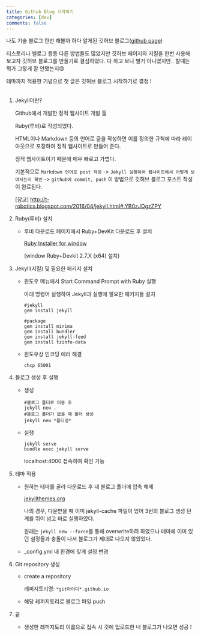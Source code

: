 ```yaml
---
title: Github Blog 시작하기
categories: [dev]
comments: false
---
```

나도 기술 블로그 한번 해볼까 하다 알게된 깃허브 블로그(<a href="https://pages.github.com/">github page</a>) 

티스토리나 벨로그 등등 다른 방법들도 많았지만
깃허브 페이지와 지킬을 한번 사용해 보고자 깃허브 블로그를 만들기로 결심하였다.
다 하고 보니 별거 아니였지만.. 할때는 뭐가 그렇게 잘 안됐는지😢

테마까지 적용한 기념으로 첫 글은 깃허브 블로그 시작하기로 결정 !
<br>
<br>

1. Jekyll이란?
        
    Github에서 개발한 정적 웹사이트 개발 툴

    Ruby(루비)로 작성되었다.

    HTML이나 Markdown 등의 언어로 글을 작성하면 이를 정의한 규칙에 따라 레이아웃으로 포장하여 정적 웹사이트로 만들어 준다.

    정적 웹사이트이기 때문에 매우 빠르고 가볍다.

    기본적으로 `Markdown 언어로 post 작성` -> `Jekyll 실행하여 웹사이트에서 어떻게 보여지는지 확인` -> `github에 commit, push` 이 방법으로 깃허브 블로그 포스트 작성이 완료된다.

   [참고] <a href="http://t-robotics.blogspot.com/2016/04/jekyll.html#.YB0zJOgzZPY">http://t-robotics.blogspot.com/2016/04/jekyll.html#.YB0zJOgzZPY </a>

   
2. Ruby(루비) 설치
   - 루비 다운로드 페이지에서 Ruby+DevKit 다운로드 후 설치
   
      <a href="https://rubyinstaller.org/downloads/">Ruby Installer for window</a>

     (window Ruby+Devkit 2.7.X (x64) 설치)


3. Jekyll(지킬) 및 필요한 패키지 설치
    - 윈도우 메뉴에서 Start Command Prompt with Ruby 실행
    
        아래 명령어 실행하여 Jekyll과 실행에 필요한 패키지들 설치
    
        ```shell
      #jekyll
        gem install jekyll
      
      #package
        gem install minima
        gem install bundler
        gem install jekyll-feed
        gem install tzinfo-data
      ```
   * 윈도우상 인코딩 에러 해결
      ```shell
      chcp 65001
     ```

     
4. 블로그 생성 후 실행
    - 생성
        ```shell
        #블로그 폴더로 이동 후 
        jekyll new .  
        #블로그 폴더가 없을 때 폴더 생성
        jekyll new *폴더명*
      ```

    - 실행
        ```shell
        jekyll serve
        bundle exec jekyll serve
      ```
      localhost:4000 접속하여 확인 가능
    
    
5. 테마 적용
    - 원하는 테마를 골라 다운로드 후 내 블로그 폴더에 압축 해제
      
        <a href="http://jekyllthemes.org/">jekyllthemes.org</a>

        나의 경우, 다운받을 때 이미 jekyll-cache 파일이 있어 3번의 블로그 생성 단계를 뛰어 넘고 바로 실행하였다.
   
         원래는 `jekyll new --force`를 통해 overwrite하려 하였으나 테마에 이미 있던 설정들과 충돌이 나서 블로그가 제대로 나오지 않았었다.
   
   
   - _config.yml 내 환경에 맞게 설정 변경
   

      
6. Git repository 생성
   - create a repository 
      
      레퍼지토리명: `*git아이디*.github.io`
   
   - 해당 레퍼지토리로 블로그 파일 push
   
7. 끝
   - 생성한 레퍼지토리 이름으로 접속 시 깃에 업로드한 내 블로그가 나오면 성공 !
